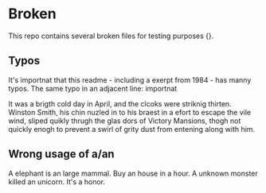 # Broken

This repo contains several broken files for testing purposes {}.


## Typos

It's importnat that this readme - including a
exerpt from 1984 - has manny typos.
The same typo in an adjacent line: importnat

It was a brigth cold day in April, and the clcoks were striknig thirten.
Winston Smith, his chin nuzled in to his braest in a efort to escape the
vile wind, sliped quikly thrugh the glas dors of Victory Mansions,
thogh not quickly enogh to prevent a swirl of grity dust from entening
along with him.


## Wrong usage of a/an

A elephant is an large mammal.
Buy an house in a hour.
A unknown monster killed an unicorn.
It's a honor.
